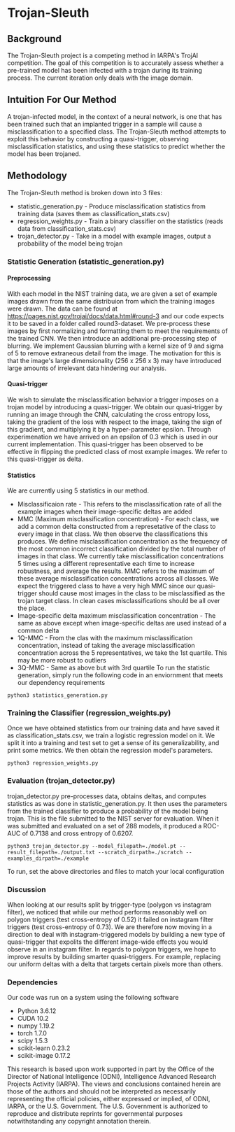 # Trojan-Sleuth
## Background
The Trojan-Sleuth project is a competing method in IARPA's TrojAI competition. The goal of this competition is to accurately assess whether a pre-trained model has been infected with a trojan during its training process. The current iteration only deals with the image domain.
## Intuition For Our Method
A trojan-infected model, in the context of a neural network, is one that has been trained such that an implanted trigger in a sample will cause a misclassification to a specified class. The Trojan-Sleuth method attempts to exploit this behavior by constructing a quasi-trigger, observing misclassification statistics, and using these statistics to predict whether the model has been trojaned.
## Methodology
The Trojan-Sleuth method is broken down into 3 files:
* statistic_generation.py - Produce misclassification statistics from training data (saves them as classification_stats.csv)
* regression_weights.py - Train a binary classifier on the statistics (reads data from classification_stats.csv)
* trojan_detector.py - Take in a model with example images, output a probability of the model being trojan
### Statistic Generation (statistic_generation.py)
#### Preprocessing
With each model in the NIST training data, we are given a set of example images drawn from the same distribuion from which the training images were drawn. The data can be found at https://pages.nist.gov/trojai/docs/data.html#round-3 and our code expects it to be saved in a folder called round3-dataset. We pre-process these images by first normalizing and formatting them to meet the requirements of the trained CNN. We then introduce an additional pre-processing step of blurring. We implement Gaussian blurring with a kernel size of 9 and sigma of 5 to remove extraneous detail from the image. The motivation for this is that the image's large dimensionality (256 x 256 x 3) may have introduced large amounts of irrelevant data hindering our analysis.
#### Quasi-trigger
We wish to simulate the misclassification behavior a trigger imposes on a trojan model by introducing a quasi-trigger. We obtain our quasi-trigger by running an image through the CNN, calculating the cross entropy loss, taking the gradient of the loss with respect to the image, taking the sign of this gradient, and multiplying it by a hyper-parameter epsilon. Through experimenation we have arrived on an epsilon of 0.3 which is used in our current implementation. This quasi-trigger has been observed to be effective in flipping the predicted class of most example images. We refer to this quasi-trigger as delta.
#### Statistics
We are currently using 5 statistics in our method.
* Misclassificaion rate - This refers to the misclassification rate of all the example images when their image-specific deltas are added
* MMC (Maximum misclassification concentration) - For each class, we add a common delta constructed from a represetative of the class to every image in that class. We then observe the classifications this produces. We define misclassification concentration as the frequency of the most common incorrect classification divided by the total number of images in that class. We currently take misclassification concentrations 5 times using a different representative each time to increase robustness, and average the results. MMC refers to the maximum of these average misclassification concentrations across all classes. We expect the triggered class to have a very high MMC since our quasi-trigger should cause most images in the class to be misclassified as the trojan target class. In clean cases misclassifications should be all over the place.
* Image-specific delta maximum misclassification concentration - The same as above except when image-specific deltas are used instead of a common delta
* 1Q-MMC - From the clas with the maximum misclassification concentration, instead of taking the average misclassification concentration across the 5 representatives, we take the 1st quartile. This may be more robust to outliers
* 3Q-MMC - Same as above but with 3rd quartile
To run the statistic generation, simply run the following code in an enviornment that meets our dependency requirements
```
python3 statistics_generation.py
```
### Training the Classifier (regression_weights.py)
Once we have obtained statistics from our training data and have saved it as classification_stats.csv, we train a logistic regression model on it. We split it into a training and test set to get a sense of its generalizability, and print some metrics. We then obtain the regression model's parameters.
```
python3 regression_weights.py
```
### Evaluation (trojan_detector.py)
trojan_detector.py pre-processes data, obtains deltas, and computes statistics as was done in statistic_generation.py. It then uses the parameters from the trained classifier to produce a probability of the model being trojan. This is the file submitted to the NIST server for evaluation. When it was submitted and evaluated on a set of 288 models, it produced a ROC-AUC of 0.7138 and cross entropy of 0.6207.
```
python3 trojan_detector.py --model_filepath=./model.pt --result_filepath=./output.txt --scratch_dirpath=./scratch --examples_dirpath=./example
```
To run, set the above directories and files to match your local configuration
### Discussion
When looking at our results split by trigger-type (polygon vs instagram filter), we noticed that while our method performs reasonably well on polygon triggers (test cross-entropy of 0.52) it failed on instagram filter triggers (test cross-entropy of 0.73). We are therefore now moving in a direction to deal with instagram-triggered models by building a new type of quasi-trigger that expolits the different image-wide effects you would observe in an instagram filter. In regards to polygon triggers, we hope to improve results by building smarter quasi-triggers. For example, replacing our uniform deltas with a delta that targets certain pixels more than others.
### Dependencies
Our code was run on a system using the following software
* Python 3.6.12
* CUDA 10.2
* numpy 1.19.2
* torch 1.7.0
* scipy 1.5.3
* scikit-learn 0.23.2
* scikit-image 0.17.2

This research is based upon work supported in part by the Office of the Director of National Intelligence (ODNI), Intelligence Advanced Research Projects Activity (IARPA). The views and conclusions contained herein are those of the authors and should not be interpreted as necessarily representing the official policies, either expressed or implied, of ODNI, IARPA, or the U.S. Government. The U.S. Government is authorized to reproduce and distribute reprints for governmental purposes notwithstanding any copyright annotation therein.

 
